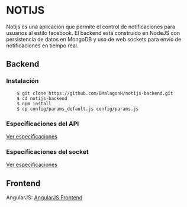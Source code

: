 # NOTIJS
Notijs es una aplicación que permite el control de notificaciones para usuarios al estilo facebook. El backend está construido en NodeJS con persistencia de datos en MongoDB y uso de web sockets para envío de notificaciones en tiempo real. 

## Backend

### Instalación

```shell
	$ git clone https://github.com/DMalagonH/notijs-backend.git
	$ cd notijs-backend
	$ npm install
	$ cp config/params_default.js config/params.js
```

### Especificaciones del API
[Ver especificaciones](https://github.com/DMalagonH/notijs-backend/blob/master/docs/api.md)

### Especificaciones del socket
[Ver especificaciones](https://github.com/DMalagonH/notijs-backend/blob/master/docs/socket.md)

## Frontend
AngularJS: [AngularJS Frontend](https://github.com/DMalagonH/notijs-frontend-angular)
